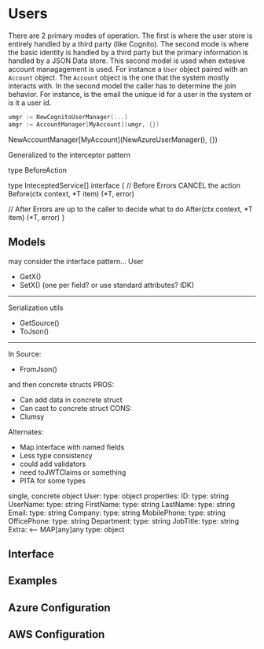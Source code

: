 # Users

There are 2 primary modes of operation. The first is where the user store is entirely handled by a third party (like Cognito). The second mode is where the basic identity is handled by a third party but the primary information is handled by a JSON Data store. This second model is used when extesive account managagement is used. For instance a `User` object paired with an `Account` object. The `Account` object is the one that the system mostly interacts with. 
In the second model the caller has to determine the join behavior. For instance, is the email the unique id for a user in the system or is it a user id.

```go
umgr := NewCognitoUserManager(...)
amgr := AccountManager[MyAccount](umgr, {})
```


NewAccountManager[MyAccount](NewAzureUserManager(), {})

Generalized to the interceptor pattern

type BeforeAction


type InteceptedService[] interface {
  // Before Errors CANCEL the action
  Before(ctx context, *T item) (*T, error) 

  // After Errors are up to the caller to decide what to do
  After(ctx context, *T item) (*T, error)
}



## Models

may consider the interface pattern... 
User
- GetX()
- SetX()
(one per field? or use standard attributes? IDK)
----------
Serialization utils
- GetSource()
- ToJson()
----------
In Source: 
- FromJson()

and then concrete structs
PROS: 
- Can add data in concrete struct
- Can cast to concrete struct
CONS:
- Clumsy

Alternates:
- Map interface with named fields
- Less type consistency
- could add validators
- need toJWTClaims or something
- PITA for some types

single, concrete object
User:
    type: object
    properties: 
      ID:
        type: string
      UserName:
        type: string
      FirstName:
        type: string
      LastName:
        type: string
      Email:
        type: string
      Company: 
        type: string
      MobilePhone:
        type: string
      OfficePhone:
        type: string
      Department:
        type: string
      JobTitle:
        type: string
      Extra: <-- MAP[any]any
        type: object

## Interface


## Examples


## Azure Configuration


## AWS Configuration